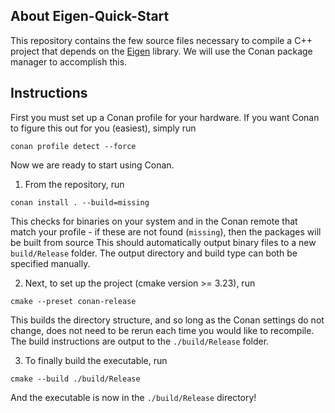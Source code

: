 ## About Eigen-Quick-Start
This repository contains the few source files necessary to compile a C++ project that depends on the [Eigen](https://eigen.tuxfamily.org/index.php?title=Main_Page) library. We will use the Conan package manager to accomplish this.

## Instructions
First you must set up a Conan profile for your hardware. If you want Conan to figure this out for you (easiest), simply run
```
conan profile detect --force
```
Now we are ready to start using Conan.

1.  From the repository, run
```
conan install . --build=missing
```
This checks for binaries on your system and in the Conan remote that match your profile - if these are not found (`missing`), then the packages will be built from source This should automatically output binary files to a new `build/Release` folder. The output directory and build type can both be specified manually.

2.  Next, to set up the project (cmake version >= 3.23), run 
```
cmake --preset conan-release
```
This builds the directory structure, and so long as the Conan settings do not change, does not need to be rerun each time you would like to recompile. The build instructions are output to the `./build/Release` folder.

3. To finally build the executable, run
```
cmake --build ./build/Release
```
And the executable is now in the `./build/Release` directory!
